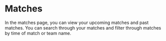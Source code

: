 # Matches

In the matches page, you can view your upcoming matches and past matches.
You can search through your matches and filter through matches by time of match or team name.

